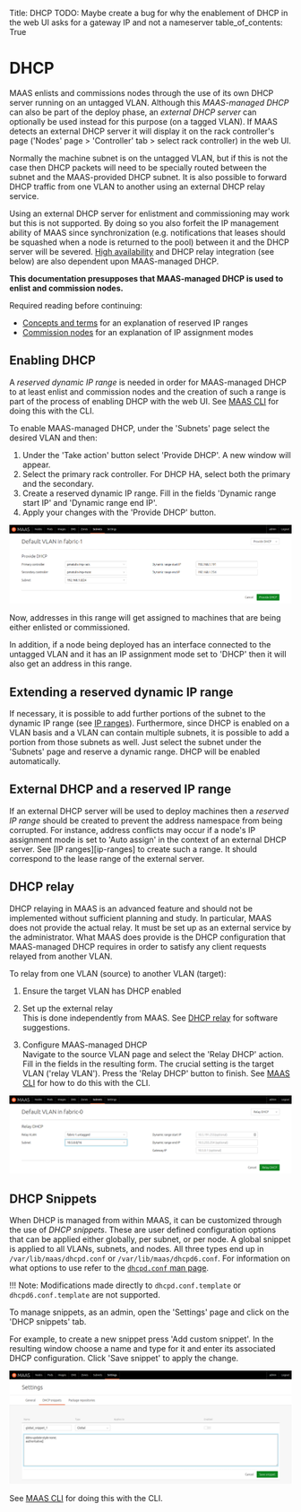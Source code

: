 Title: DHCP
TODO:  Maybe create a bug for why the enablement of DHCP in the web UI asks for a gateway IP and not a nameserver
table_of_contents: True


# DHCP

MAAS enlists and commissions nodes through the use of its own DHCP server
running on an untagged VLAN. Although this *MAAS-managed DHCP* can also be
part of the deploy phase, an *external DHCP server* can optionally be used
instead for this purpose (on a tagged VLAN). If MAAS detects an external DHCP
server it will display it on the rack controller's page ('Nodes' page >
'Controller' tab > select rack controller) in the web UI.

Normally the machine subnet is on the untagged VLAN, but if this is not the case
then DHCP packets will need to be specially routed between the subnet and the
MAAS-provided DHCP subnet. It is also possible to forward DHCP traffic from one
VLAN to another using an external DHCP relay service.

Using an external DHCP server for enlistment and commissioning may work but
this is not supported. By doing so you also forfeit the IP management ability
of MAAS since synchronization (e.g. notifications that leases should be
squashed when a node is returned to the pool) between it and the DHCP server
will be severed. [High availability][manage-ha] and DHCP relay integration (see
below) are also dependent upon MAAS-managed DHCP.

**This documentation presupposes that MAAS-managed DHCP is used to enlist and
commission nodes.**

Required reading before continuing:

- [Concepts and terms][concepts-ipranges] for an explanation of reserved IP
  ranges
- [Commission nodes][post-commission-configuration] for an explanation of IP
  assignment modes


## Enabling DHCP

A *reserved dynamic IP range* is needed in order for MAAS-managed DHCP to at
least enlist and commission nodes and the creation of such a range is part of
the process of enabling DHCP with the web UI. See [MAAS CLI][cli-enable-dhcp]
for doing this with the CLI.

To enable MAAS-managed DHCP, under the 'Subnets' page select the desired VLAN
and then:

1. Under the 'Take action' button select 'Provide DHCP'. A new window will
appear.
1. Select the primary rack controller. For DHCP HA, select both the primary
and the secondary.
1. Create a reserved dynamic IP range. Fill in the fields 'Dynamic range start
IP' and 'Dynamic range end IP'.
1. Apply your changes with the 'Provide DHCP' button.

![Enable DHCP][img__2.2_enable-dhcp]

Now, addresses in this range will get assigned to machines that are being
either enlisted or commissioned.

In addition, if a node being deployed has an interface connected to the
untagged VLAN and it has an IP assignment mode set to 'DHCP' then it will also
get an address in this range.


## Extending a reserved dynamic IP range

If necessary, it is possible to add further portions of the subnet to the
dynamic IP range (see [IP ranges][ipranges]). Furthermore, since DHCP is
enabled on a VLAN basis and a VLAN can contain multiple subnets, it is possible
to add a portion from those subnets as well. Just select the subnet under the
'Subnets' page and reserve a dynamic range. DHCP will be enabled automatically.


## External DHCP and a reserved IP range

If an external DHCP server will be used to deploy machines then a *reserved IP
range* should be created to prevent the address namespace from being corrupted.
For instance, address conflicts may occur if a node's IP assignment mode is set
to 'Auto assign' in the context of an external DHCP server. See
[IP ranges][ip-ranges] to create such a range. It should correspond
to the lease range of the external server.


## DHCP relay

DHCP relaying in MAAS is an advanced feature and should not be implemented
without sufficient planning and study. In particular, MAAS does not provide the
actual relay. It must be set up as an external service by the administrator.
What MAAS does provide is the DHCP configuration that MAAS-managed DHCP
requires in order to satisfy any client requests relayed from another VLAN.

To relay from one VLAN (source) to another VLAN (target):

1.  Ensure the target VLAN has DHCP enabled  

1.  Set up the external relay  
    This is done independently from MAAS. See [DHCP relay][concepts-dhcp-relay]
    for software suggestions.

1.  Configure MAAS-managed DHCP  
    Navigate to the source VLAN page and select the 'Relay DHCP' action. Fill in the
    fields in the resulting form. The crucial setting is the target VLAN ('relay
    VLAN'). Press the 'Relay DHCP' button to finish. See
    [MAAS CLI][cli-relay-dhcp] for how to do this with the CLI.

![Relay DHCP][img__2.2_relay-dhcp]


## DHCP Snippets

When DHCP is managed from within MAAS, it can be customized through the use of
*DHCP snippets*. These are user defined configuration options that can be
applied either globally, per subnet, or per node. A global snippet is applied
to all VLANs, subnets, and nodes. All three types end up in
`/var/lib/maas/dhcpd.conf` or `/var/lib/maas/dhcpd6.conf`. For information on
what options to use refer to the [`dhcpd.conf` man page][dhcpd.conf-man-page].

!!! Note: 
    Modifications made directly to `dhcpd.conf.template` or
    `dhcpd6.conf.template` are not supported.

To manage snippets, as an admin, open the 'Settings' page and click on the
'DHCP snippets' tab.

For example, to create a new snippet press 'Add custom snippet'. In the
resulting window choose a name and type for it and enter its associated DHCP
configuration. Click 'Save snippet' to apply the change.

![Manage DHCP snippets][img__2.2_dhcp-snippets]

See [MAAS CLI][cli-dhcp-snippets] for doing this with the CLI.


<!-- LINKS -->

[manage-ha]: manage-ha.md
[ipranges]: installconfig-network-ipranges.md
[concepts-ipranges]: intro-concepts.md#ip-ranges
[concepts-dhcp-relay]: intro-concepts.md#dhcp-relay
[post-commission-configuration]: installconfig-commission-nodes.md#post-commission-configuration
[dhcpd.conf-man-page]: http://manpages.ubuntu.com/cgi-bin/search.py?q=dhcpd.conf
[cli-enable-dhcp]: manage-cli-common.md#enable-dhcp
[cli-relay-dhcp]: manage-cli-advanced.md#relay-dhcp
[cli-dhcp-snippets]: manage-cli-dhcp-snippets.md

[img__2.2_enable-dhcp]: ../media/installconfig-networking-dhcp__2.2_enable-dhcp.png
[img__2.2_relay-dhcp]: ../media/installconfig-networking-dhcp__2.2_relay-dhcp.png
[img__2.2_dhcp-snippets]: ../media/installconfig-networking-dhcp__2.2_dhcp-snippets.png
